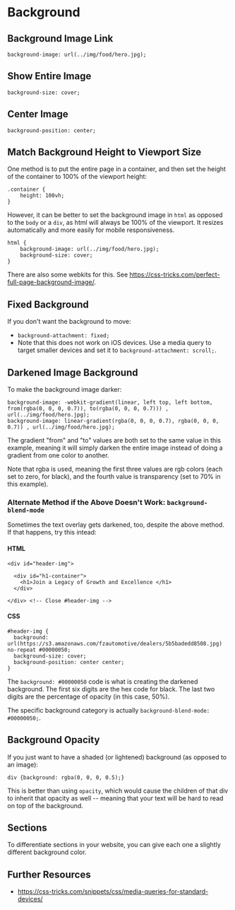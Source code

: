 # Background

## Background Image Link

`background-image: url(../img/food/hero.jpg);`

## Show Entire Image

`background-size: cover;`

## Center Image

`background-position: center;`

## Match Background Height to Viewport Size

One method is to put the entire page in a container, and then set the height of the container to 100% of the viewport height:

```
.container {
	height: 100vh;
}
```

However, it can be better to set the background image in `html` as opposed to the `body` or a `div`, as html will always be 100% of the viewport. It resizes automatically and more easily for mobile responsiveness.

```
html {
	background-image: url(../img/food/hero.jpg);
	background-size: cover;
}
```
There are also some webkits for this. See https://css-tricks.com/perfect-full-page-background-image/.

## Fixed Background

If you don't want the background to move:
  - `background-attachment: fixed;`
  - Note that this does not work on iOS devices. Use a media query to target smaller devices and set it to `background-attachment: scroll;`.

## Darkened Image Background

To make the background image darker:

```
background-image: -webkit-gradient(linear, left top, left bottom, from(rgba(0, 0, 0, 0.7)), to(rgba(0, 0, 0, 0.7))) , url(../img/food/hero.jpg);
background-image: linear-gradient(rgba(0, 0, 0, 0.7), rgba(0, 0, 0, 0.7)) , url(../img/food/hero.jpg);
```

The gradient "from" and "to" values are both set to the same value in this example, meaning it will simply darken the entire image instead of doing a gradient from one color to another.

Note that rgba is used, meaning the first three values are rgb colors (each set to zero, for black), and the fourth value is transparency (set to 70% in this example).

### Alternate Method if the Above Doesn't Work: `background-blend-mode`

Sometimes the text overlay gets darkened, too, despite the above method. If that happens, try this intead:

#### HTML

```
<div id="header-img">

  <div id="h1-container">
    <h1>Join a Legacy of Growth and Excellence </h1>
  </div>

</div> <!-- Close #header-img -->
```

#### CSS

```
#header-img {
  background: url(https://s3.amazonaws.com/fzautomotive/dealers/5b5badedd8508.jpg) no-repeat #00000050;
  background-size: cover;
  background-position: center center;
}
```

The `background: #00000050` code is what is creating the darkened background. The first six digits are the hex code for black. The last two digits are the percentage of opacity (in this case, 50%).

The specific background category is actually `background-blend-mode: #00000050;`.

## Background Opacity

If you just want to have a shaded (or lightened) background (as opposed to an image):

`div {background: rgba(0, 0, 0, 0.5);}`

This is better than using `opacity`, which would cause the children of that div to inherit that opacity as well -- meaning that your text will be hard to read on top of the background.

## Sections

To differentiate sections in your website, you can give each one a slightly different background color.

## Further Resources

- https://css-tricks.com/snippets/css/media-queries-for-standard-devices/